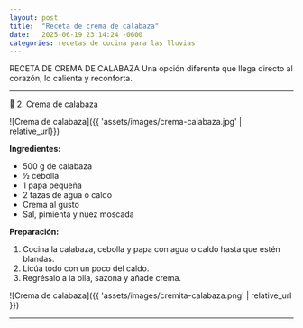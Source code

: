 ```yaml
---
layout: post
title:  "Receta de crema de calabaza"
date:   2025-06-19 23:14:24 -0600
categories: recetas de cocina para las lluvias
---
```


RECETA DE CREMA DE CALABAZA
Una opción diferente que llega directo al corazón, lo calienta y reconforta.

---

🍲 2. Crema de calabaza

![Crema de calabaza]({{ 'assets/images/crema-calabaza.jpg' | relative_url}})

**Ingredientes:**
- 500 g de calabaza  
- ½ cebolla  
- 1 papa pequeña  
- 2 tazas de agua o caldo  
- Crema al gusto  
- Sal, pimienta y nuez moscada  


**Preparación:**
1. Cocina la calabaza, cebolla y papa con agua o caldo hasta que estén blandas.  
2. Licúa todo con un poco del caldo.  
3. Regrésalo a la olla, sazona y añade crema.

![Crema de calabaza]({{ 'assets/images/cremita-calabaza.png' | relative_url }})

---
